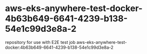 # aws-eks-anywhere-test-docker-4b63b649-6641-4239-b138-54e1c99d3e8a-2
repository for use with E2E test job aws-eks-anywhere-test-docker:4b63b649-6641-4239-b138-54e1c99d3e8a-2
